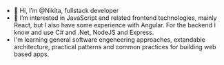 - 👋 Hi, I’m @Nikita, fullstack developer
- 👀 I’m interested in JavaScript and related frontend technologies, mainly React, but I also have some experience with Angular. For the backend I know and use C# and .Net, NodeJS and Express.
- I'm learning general software engeneering approaches, extandable architecture, practical patterns and common practices for building web based apps.

<!---
Nikita628/Nikita628 is a ✨ special ✨ repository because its `README.md` (this file) appears on your GitHub profile.
You can click the Preview link to take a look at your changes.
--->
